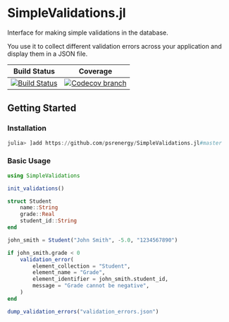 # SimpleValidations.jl
Interface for making simple validations in the database. 

You use it to collect different validation errors across your application and display them in a JSON file.


[build-img]: https://github.com/psrenergy/SimpleValidations.jl/workflows/CI/badge.svg?branch=master
[build-url]: https://github.com/psrenergy/SimpleValidations.jl/actions?query=workflow%3ACI

[codecov-img]: https://codecov.io/gh/psrenergy/SimpleValidations.jl/coverage.svg?branch=master
[codecov-url]: https://codecov.io/gh/psrenergy/SimpleValidations.jl?branch=master

| **Build Status** | **Coverage** | 
|:-----------------:|:-----------------:|
| [![Build Status][build-img]][build-url] | [![Codecov branch][codecov-img]][codecov-url] |


## Getting Started

### Installation
```julia
julia> ]add https://github.com/psrenergy/SimpleValidations.jl#master
```

### Basic Usage

```julia
using SimpleValidations

init_validations()

struct Student
    name::String
    grade::Real
    student_id::String
end

john_smith = Student("John Smith", -5.0, "1234567890")

if john_smith.grade < 0
    validation_error(
        element_collection = "Student",
        element_name = "Grade", 
        element_identifier = john_smith.student_id,
        message = "Grade cannot be negative",
    )
end

dump_validation_errors("validation_errors.json")
```